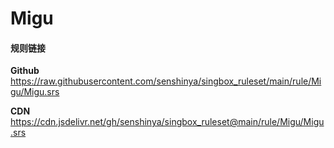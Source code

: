 # Migu

#### 规则链接

**Github**
https://raw.githubusercontent.com/senshinya/singbox_ruleset/main/rule/Migu/Migu.srs

**CDN**
https://cdn.jsdelivr.net/gh/senshinya/singbox_ruleset@main/rule/Migu/Migu.srs
